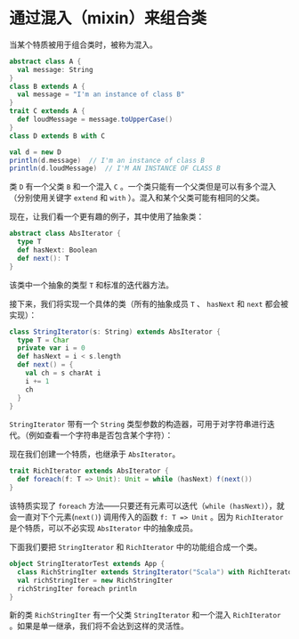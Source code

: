 # 通过混入（mixin）来组合类

当某个特质被用于组合类时，被称为混入。

```scala
abstract class A {
  val message: String
}
class B extends A {
  val message = "I'm an instance of class B"
}
trait C extends A {
  def loudMessage = message.toUpperCase()
}
class D extends B with C

val d = new D
println(d.message)  // I'm an instance of class B
println(d.loudMessage)  // I'M AN INSTANCE OF CLASS B
```

类 `D` 有一个父类 `B` 和一个混入 `C` 。一个类只能有一个父类但是可以有多个混入（分别使用关键字 `extend` 和 `with` ）。混入和某个父类可能有相同的父类。

现在，让我们看一个更有趣的例子，其中使用了抽象类：

```scala
abstract class AbsIterator {
  type T
  def hasNext: Boolean
  def next(): T
}
```

该类中一个抽象的类型 `T` 和标准的迭代器方法。

接下来，我们将实现一个具体的类（所有的抽象成员 `T` 、 `hasNext` 和 `next` 都会被实现）：

```scala
class StringIterator(s: String) extends AbsIterator {
  type T = Char
  private var i = 0
  def hasNext = i < s.length
  def next() = {
    val ch = s charAt i
    i += 1
    ch
  }
}
```

`StringIterator` 带有一个 `String` 类型参数的构造器，可用于对字符串进行迭代。（例如查看一个字符串是否包含某个字符）：

现在我们创建一个特质，也继承于 `AbsIterator`。

```scala
trait RichIterator extends AbsIterator {
  def foreach(f: T => Unit): Unit = while (hasNext) f(next())
}
```

该特质实现了 `foreach` 方法——只要还有元素可以迭代（`while (hasNext)`），就会一直对下个元素(`next()`) 调用传入的函数 `f: T => Unit` 。因为 `RichIterator`是个特质，可以不必实现 `AbsIterator` 中的抽象成员。

下面我们要把 `StringIterator` 和 `RichIterator` 中的功能组合成一个类。

```scala
object StringIteratorTest extends App {
  class RichStringIter extends StringIterator("Scala") with RichIterator
  val richStringIter = new RichStringIter
  richStringIter foreach println
}
```

新的类 `RichStringIter` 有一个父类 `StringIterator` 和一个混入 `RichIterator` 。如果是单一继承，我们将不会达到这样的灵活性。